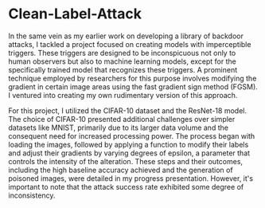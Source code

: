 # Clean-Label-Attack

In the same vein as my earlier work on developing a library of backdoor attacks, I tackled a project focused on creating models with imperceptible triggers. These triggers are designed to be inconspicuous not only to human observers but also to machine learning models, except for the specifically trained model that recognizes these triggers. A prominent technique employed by researchers for this purpose involves modifying the gradient in certain image areas using the fast gradient sign method (FGSM). I ventured into creating my own rudimentary version of this approach.

For this project, I utilized the CIFAR-10 dataset and the ResNet-18 model. The choice of CIFAR-10 presented additional challenges over simpler datasets like MNIST, primarily due to its larger data volume and the consequent need for increased processing power. The process began with loading the images, followed by applying a function to modify their labels and adjust their gradients by varying degrees of epsilon, a parameter that controls the intensity of the alteration. These steps and their outcomes, including the high baseline accuracy achieved and the generation of poisoned images, were detailed in my progress presentation. However, it's important to note that the attack success rate exhibited some degree of inconsistency.
